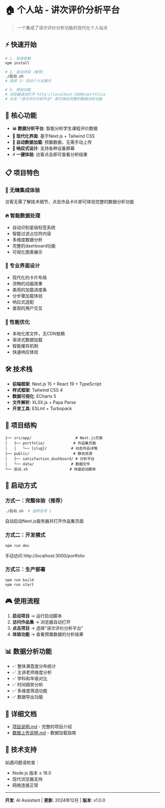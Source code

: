 # 🏠 个人站 - 讲次评价分析平台

> 一个集成了讲次评价分析功能的现代化个人站点

## ⚡ 快速开始

```bash
# 1. 安装依赖
npm install

# 2. 启动项目（推荐）
./启动.sh
# 选择 1) 启动个人站展示

# 3. 体验功能
# 浏览器自动打开 http://localhost:3000/portfolio
# 点击 "讲次评价分析平台" 即可体验完整的数据分析功能
```

## 🎯 核心功能

- **📊 数据分析平台**: 智能分析学生课程评价数据
- **🎨 现代化界面**: 基于Next.js + Tailwind CSS
- **🔄 自动数据加载**: 预置数据，无需手动上传
- **📱 响应式设计**: 支持各种设备屏幕
- **⚡ 一键体验**: 访客点击即可查看分析结果

## 📋 项目特色

### 🌟 无缝集成体验
访客无需了解技术细节，点击作品卡片即可体验完整的数据分析功能

### 🔥 智能数据处理
- 自动识别星级标签系统
- 智能过滤占位符内容
- 多维度数据分析
- 完整的dashboard功能
- 可视化图表展示

### 🎨 专业界面设计
- 现代化的卡片布局
- 流畅的动画效果
- 美观的加载进度条
- 分步骤加载体验
- 响应式适配
- 直观的用户交互

### 🚀 性能优化
- 本地化库文件，无CDN依赖
- 渐进式数据加载
- 智能缓存机制
- 快速响应体验

## 🛠️ 技术栈

- **前端框架**: Next.js 15 + React 19 + TypeScript
- **样式框架**: Tailwind CSS 4
- **数据可视化**: ECharts 5
- **文件解析**: XLSX.js + Papa Parse
- **开发工具**: ESLint + Turbopack

## 📁 项目结构

```
├── src/app/                    # Next.js页面
│   ├── portfolio/             # 作品集页面
│   │   └── [slug]/           # 动态作品详情
├── public/                    # 静态资源
│   ├── satisfaction_dashboard/ # 分析平台
│   └── data/                 # 数据文件
└── 启动.sh                   # 快速启动脚本
```

## 🚀 启动方式

### 方式一：完整体验（推荐）
```bash
./启动.sh  # 选择选项 1
```
自动启动Next.js服务器并打开作品集页面

### 方式二：开发模式
```bash
npm run dev
```
手动访问 http://localhost:3000/portfolio

### 方式三：生产部署
```bash
npm run build
npm run start
```

## 🎮 使用流程

1. **启动项目** → 运行启动脚本
2. **访问作品集** → 浏览器自动打开
3. **点击项目** → 选择"讲次评价分析平台"
4. **体验功能** → 查看预置数据的分析结果

## 📊 数据分析功能

- ✅ 整体满意度分布统计
- ✅ 主讲老师维度分析  
- ✅ 学科和年级对比
- ✅ 时间趋势分析
- ✅ 多维度筛选功能
- ✅ 数据导出功能

## 📖 详细文档

- [项目说明.md](./项目说明.md) - 完整的项目介绍
- [数据上传说明.md](./数据上传说明.md) - 数据加载指南

## 🤝 技术支持

如遇问题请检查：
- Node.js 版本 ≥ 18.0
- 现代浏览器支持
- 网络连接正常

---

**开发**: AI Assistant | **更新**: 2024年12月 | **版本**: v1.0.0

